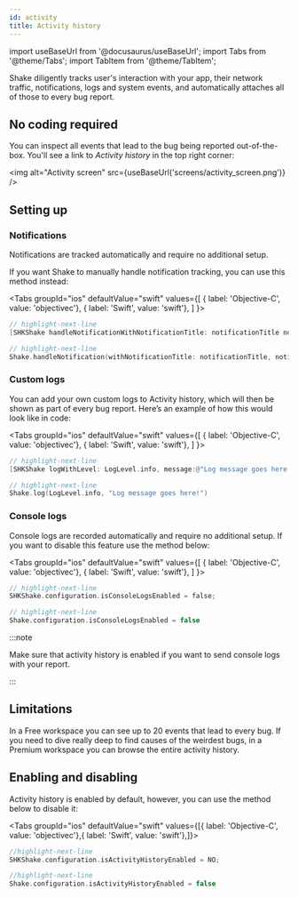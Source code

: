 ```yaml
---
id: activity
title: Activity history
---
```

import useBaseUrl from '@docusaurus/useBaseUrl';
import Tabs from '@theme/Tabs';
import TabItem from '@theme/TabItem';

Shake diligently tracks user's interaction with your app, their network traffic, notifications, logs and system events, and automatically attaches all of those to every bug report.

## No coding required
You can inspect all events that lead to the bug being reported out-of-the-box. You'll see a link to *Activity history* in the top right corner:

<img
  alt="Activity screen"
  src={useBaseUrl('screens/activity_screen.png')}
/>

## Setting up

### Notifications
Notifications are tracked automatically and require no additional setup.

If you want Shake to manually handle notification tracking, you can use this method instead:

<Tabs
  groupId="ios"
  defaultValue="swift"
  values={[
    { label: 'Objective-C', value: 'objectivec'},
    { label: 'Swift', value: 'swift'},
  ]
}>

<TabItem value="objectivec">

```objectivec title="AppDelegate.m"
// highlight-next-line
[SHKShake handleNotificationWithNotificationTitle: notificationTitle notificationDescription:notificationDescription];
```

</TabItem>

<TabItem value="swift">

```swift title="AppDelegate.swift"
// highlight-next-line
Shake.handleNotification(withNotificationTitle: notificationTitle, notificationDescription: notificationDescription)
```

</TabItem>
</Tabs>

### Custom logs
You can add your own custom logs to Activity history, which will then be shown as part of every bug report.
Here’s an example of how this would look like in code:

<Tabs
  groupId="ios"
  defaultValue="swift"
  values={[
    { label: 'Objective-C', value: 'objectivec'},
    { label: 'Swift', value: 'swift'},
  ]
}>

<TabItem value="objectivec">

```objectivec title="AppDelegate.m"
// highlight-next-line
[SHKShake logWithLevel: LogLevel.info, message:@"Log message goes here!"];
```

</TabItem>

<TabItem value="swift">

```swift title="AppDelegate.swift"
// highlight-next-line
Shake.log(LogLevel.info, "Log message goes here!")
```

</TabItem>
</Tabs>

### Console logs
Console logs are recorded automatically and require no additional setup. If you want to disable this
feature use the method below:

<Tabs
groupId="ios"
defaultValue="swift"
values={[
  { label: 'Objective-C', value: 'objectivec'},
  { label: 'Swift', value: 'swift'},
  ]
}>

<TabItem value="objectivec">

```objectivec title="AppDelegate.m"
// highlight-next-line
SHKShake.configuration.isConsoleLogsEnabled = false;
```

</TabItem>

<TabItem value="swift">

```swift title="AppDelegate.swift"
// highlight-next-line
Shake.configuration.isConsoleLogsEnabled = false
```

</TabItem>
</Tabs>

:::note

Make sure that activity history is enabled if you want to send console logs with your report.

:::

## Limitations
In a Free workspace you can see up to 20 events that lead to every bug.
If you need to dive really deep to find causes of the weirdest bugs,
in a Premium workspace you can browse the entire activity history.

## Enabling and disabling
Activity history is enabled by default, however, you can use the method below to disable it:



<Tabs groupId="ios" defaultValue="swift" values={[{ label: 'Objective-C', value: 'objectivec'},{ label: 'Swift', value: 'swift'},]}><TabItem value="objectivec">

```objectivec title="AppDelegate.m"
//highlight-next-line
SHKShake.configuration.isActivityHistoryEnabled = NO;
```

</TabItem><TabItem value="swift">

```swift title="AppDelegate.swift"
//highlight-next-line
Shake.configuration.isActivityHistoryEnabled = false
```

</TabItem></Tabs>
